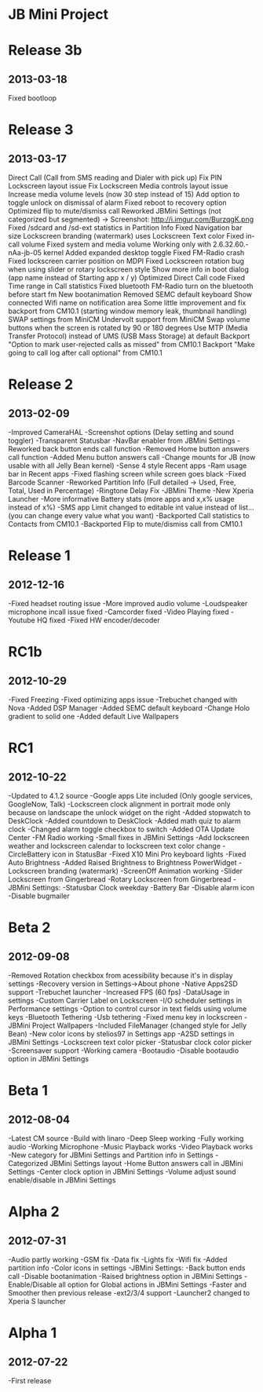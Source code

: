 JB Mini Project
===============

Release 3b
==============
2013-03-18
--------------
Fixed bootloop


Release 3
==============
2013-03-17
--------------
Direct Call (Call from SMS reading and Dialer with pick up)
Fix PIN Lockscreen layout issue
Fix Lockscreen Media controls layout issue
Increase media volume levels (now 30 step instead of 15)
Add option to toggle unlock on dismissal of alarm
Fixed reboot to recovery option
Optimized flip to mute/dismiss call
Reworked JBMini Settings (not categorized but segmented) -> Screenshot: http://i.imgur.com/BurzqgK.png
Fixed /sdcard and /sd-ext statistics in Partition Info
Fixed Navigation bar size
Lockscreen branding (watermark) uses Lockscreen Text color
Fixed in-call volume
Fixed system and media volume
Working only with 2.6.32.60.-nAa-jb-05 kernel
Added expanded desktop toggle
Fixed FM-Radio crash
Fixed lockscreen carrier position on MDPI
Fixed Lockscreen rotation bug when using slider or rotary lockscreen style
Show more info in boot dialog (app name instead of Starting app x / y)
Optimized Direct Call code
Fixed Time range in Call statistics
Fixed bluetooth
FM-Radio turn on the bluetooth before start fm
New bootanimation
Removed SEMC default keyboard
Show connected Wifi name on notification area
Some little improvement and fix backport from CM10.1 (starting window memory leak, thumbnail handling)
SWAP settings from MiniCM
Undervolt support from MiniCM
Swap volume buttons when the screen is rotated by 90 or 180 degrees
Use MTP (Media Transfer Protocol) instead of UMS (USB Mass Storage) at default
Backport "Option to mark user-rejected calls as missed" from CM10.1
Backport "Make going to call log after call optional" from CM10.1


Release 2
==============
2013-02-09
--------------
-Improved CameraHAL
-Screenshot options (Delay setting and sound toggler)
-Transparent Statusbar
-NavBar enabler from JBMini Settings
-Reworked back button ends call function
-Removed Home button answers call function
-Added Menu button answers call
-Change mounts for JB (now usable with all Jelly Bean kernel)
-Sense 4 style Recent apps
-Ram usage bar in Recent apps
-Fixed flashing screen while screen goes black
-Fixed Barcode Scanner
-Reworked Partition Info (Full detailed -> Used, Free, Total, Used in Percentage)
-Ringtone Delay Fix
-JBMini Theme
-New Xperia Launcher
-More informative Battery stats (more apps and x,x% usage instead of x%)
-SMS app Limit changed to editable int value instead of list... (you can change every value what you want)
-Backported Call statistics to Contacts from CM10.1
-Backported Flip to mute/dismiss call from CM10.1


Release 1
==============
2012-12-16
--------------
-Fixed headset routing issue
-More improved audio volume
-Loudspeaker microphone incall issue fixed
-Camcorder fixed
-Video Playing fixed
-Youtube HQ fixed
-Fixed HW encoder/decoder


RC1b
==============
2012-10-29
--------------
-Fixed Freezing
-Fixed optimizing apps issue
-Trebuchet changed with Nova
-Added DSP Manager
-Added SEMC default keyboard
-Change Holo gradient to solid one
-Added default Live Wallpapers


RC1
==============
2012-10-22
--------------
-Updated to 4.1.2 source
-Google apps Lite included (Only google services, GoogleNow, Talk)
-Lockscreen clock alignment in portrait mode only because on landscape the unlock widget on the right
-Added stopwatch to DeskClock
-Added countdown to DeskClock
-Added math quiz to alarm clock
-Changed alarm toggle checkbox to switch
-Added OTA Update Center
-FM Radio working
-Small fixes in JBMini Settings
-Add lockscreen weather and lockscreen calendar to lockscreen text color change
-CircleBattery icon in StatusBar
-Fixed X10 Mini Pro keyboard lights
-Fixed Auto Brightness
-Added Raised Brightness to Brightness PowerWidget
-Lockscreen branding (watermark)
-ScreenOff Animation working
-Slider Lockscreen from Gingerbread
-Rotary Lockscreen from Gingerbread
-JBMini Settings:
-Statusbar Clock weekday
-Battery Bar
-Disable alarm icon
-Disable bugmailer


Beta 2
==========
2012-09-08
-----------
-Removed Rotation checkbox from acessibility because it's in display settings
-Recovery version in Settings->About phone
-Native Apps2SD support
-Trebuchet launcher
-Increased FPS (60 fps)
-DataUsage in settings
-Custom Carrier Label on Lockscreen
-I/O scheduler settings in Performance settings
-Option to control cursor in text fields using volume keys
-Bluetooth Tethering
-Usb tethering
-Fixed menu key in lockscreen
-JBMini Project Wallpapers
-Included FileManager (changed style for Jelly Bean)
-New color icons by stelios97 in Settings app
-A2SD settings in JBMini Settings
-Lockscreen text color picker
-Statusbar clock color picker
-Screensaver support
-Working camera
-Bootaudio
-Disable bootaudio option in JBMini Settings


Beta 1
==========
2012-08-04
-----------
-Latest CM source
-Build with linaro
-Deep Sleep working
-Fully working audio
-Working Microphone
-Music Playback works
-Video Playback works
-New category for JBMini Settings and Partition info in Settings
-Categorized JBMini Settings layout
-Home Button answers call in JBMini Settings
-Center clock option in JBMini Settings
-Volume adjust sound enable/disable in JBMini Settings


Alpha 2
=========
2012-07-31
-----------
-Audio partly working
-GSM fix
-Data fix
-Lights fix
-Wifi fix
-Added partition info
-Color icons in settings
-JBMini Settings:
-Back button ends call
-Disable bootanimation
-Raised brightness option in JBMini Settings
-Enable/Disable all option for Global actions in JBMini Settings
-Faster and Smoother then previous release
-ext2/3/4 support
-Launcher2 changed to Xperia S launcher


Alpha 1
=========
2012-07-22
-----------
-First release
